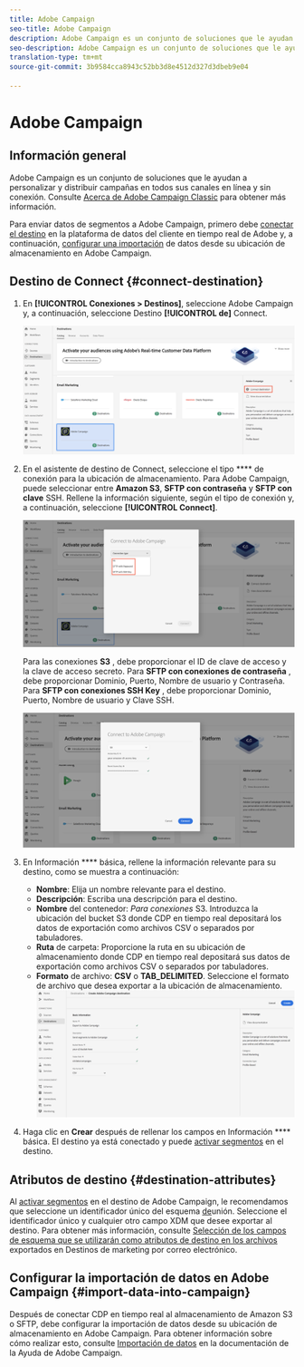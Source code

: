 ```yaml
---
title: Adobe Campaign
seo-title: Adobe Campaign
description: Adobe Campaign es un conjunto de soluciones que le ayudan a personalizar y distribuir campañas en todos sus canales en línea y sin conexión.
seo-description: Adobe Campaign es un conjunto de soluciones que le ayudan a personalizar y distribuir campañas en todos sus canales en línea y sin conexión.
translation-type: tm+mt
source-git-commit: 3b9584cca8943c52bb3d8e4512d327d3dbeb9e04

---
```



# Adobe Campaign

## Información general

Adobe Campaign es un conjunto de soluciones que le ayudan a personalizar y distribuir campañas en todos sus canales en línea y sin conexión. Consulte [Acerca de Adobe Campaign Classic](https://docs.adobe.com/content/help/en/campaign-classic/using/getting-started/starting-with-adobe-campaign/about-adobe-campaign-classic.html) para obtener más información.

Para enviar datos de segmentos a Adobe Campaign, primero debe [conectar el destino](#connect-destination) en la plataforma de datos del cliente en tiempo real de Adobe y, a continuación, [configurar una importación](#import-data-into-campaign) de datos desde su ubicación de almacenamiento en Adobe Campaign.

## Destino de Connect {#connect-destination}

1. En **[!UICONTROL Conexiones > Destinos]**, seleccione Adobe Campaign y, a continuación, seleccione Destino **[!UICONTROL de]** Connect.

   ![Conectar a la campaña de Adobe](/help/rtcdp/destinations/assets/connect-adobe-campaign.png)

1. En el asistente de destino de Connect, seleccione el tipo **** de conexión para la ubicación de almacenamiento. Para Adobe Campaign, puede seleccionar entre **Amazon S3**, **SFTP con contraseña** y **SFTP con clave** SSH. Rellene la información siguiente, según el tipo de conexión y, a continuación, seleccione **[!UICONTROL Connect]**.

   ![Asistente para configurar campañas](/help/rtcdp/destinations/assets/adobe-campaign-wizard.png)

   Para las conexiones **S3** , debe proporcionar el ID de clave de acceso y la clave de acceso secreto.
Para **SFTP con conexiones de contraseña** , debe proporcionar Dominio, Puerto, Nombre de usuario y Contraseña.
Para **SFTP con conexiones SSH Key** , debe proporcionar Dominio, Puerto, Nombre de usuario y Clave SSH.

   ![Rellenar información de campaña](/help/rtcdp/destinations/assets/adobe-campaign-step2.png)

1. En Información **** básica, rellene la información relevante para su destino, como se muestra a continuación:
   * **Nombre**: Elija un nombre relevante para el destino.
   * **Descripción**: Escriba una descripción para el destino.
   * **Nombre** del contenedor: *Para conexiones* S3. Introduzca la ubicación del bucket S3 donde CDP en tiempo real depositará los datos de exportación como archivos CSV o separados por tabuladores.
   * **Ruta** de carpeta: Proporcione la ruta en su ubicación de almacenamiento donde CDP en tiempo real depositará sus datos de exportación como archivos CSV o separados por tabuladores.
   * **Formato** de archivo: **CSV** o **TAB_DELIMITED**. Seleccione el formato de archivo que desea exportar a la ubicación de almacenamiento.
   ![Información básica de la campaña](/help/rtcdp/destinations/assets/adobe-campaign-basic-information.png)

1. Haga clic en **Crear** después de rellenar los campos en Información **** básica. El destino ya está conectado y puede [activar segmentos](/help/rtcdp/destinations/activate-destinations.md) en el destino.

## Atributos de destino {#destination-attributes}

Al [activar segmentos](/help/rtcdp/destinations/activate-destinations.md) en el destino de Adobe Campaign, le recomendamos que seleccione un identificador único del esquema [de](https://www.adobe.io/apis/experienceplatform/home/profile-identity-segmentation/profile-identity-segmentation-services.html#!api-specification/markdown/narrative/technical_overview/unified_profile_architectural_overview/unified_profile_architectural_overview.md)unión. Seleccione el identificador único y cualquier otro campo XDM que desee exportar al destino. Para obtener más información, consulte [Selección de los campos de esquema que se utilizarán como atributos de destino en los archivos](/help/rtcdp/destinations/email-marketing-destinations.md#destination-attributes) exportados en Destinos de marketing por correo electrónico.


## Configurar la importación de datos en Adobe Campaign {#import-data-into-campaign}

Después de conectar CDP en tiempo real al almacenamiento de Amazon S3 o SFTP, debe configurar la importación de datos desde su ubicación de almacenamiento en Adobe Campaign. Para obtener información sobre cómo realizar esto, consulte [Importación de datos](https://docs.adobe.com/content/help/en/campaign-classic/using/automating-with-workflows/general-operation/importing-data.html) en la documentación de la Ayuda de Adobe Campaign.